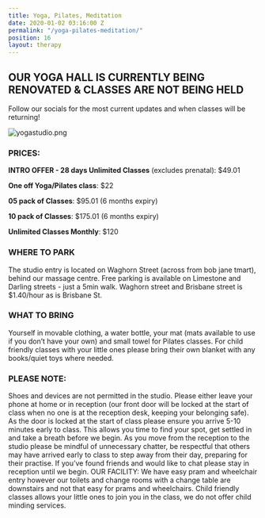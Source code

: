 ```yaml
---
title: Yoga, Pilates, Meditation
date: 2020-01-02 03:16:00 Z
permalink: "/yoga-pilates-meditation/"
position: 16
layout: therapy
---
```


## OUR YOGA HALL IS CURRENTLY BEING RENOVATED & CLASSES ARE NOT BEING HELD
Follow our socials for the most current updates and when classes will be returning!

![yogastudio.png](/uploads/yogastudio.png)

<script src="https://widgets.mindbodyonline.com/javascripts/healcode.js" type="text/javascript"></script>

<healcode-widget data-type="staff_lists" data-widget-partner="object" data-widget-id="1f3045448a4" data-widget-version="0" ></healcode-widget>

### PRICES: 

**INTRO OFFER - 28 days Unlimited Classes** (excludes prenatal): \$49.01

**One off Yoga/Pilates class**: \$22

**05 pack of Classes**: \$95.01 (6 months expiry)

**10 pack of Classes**: \$175.01 (6 months expiry)

**Unlimited Classes Monthly**: \$120

### WHERE TO PARK

The studio entry is located on Waghorn Street (across from bob jane tmart), behind our massage centre. Free parking is available on Limestone and Darling streets - just a 5min walk. Waghorn street and Brisbane street is \$1.40/hour as is Brisbane St.

### WHAT TO BRING

Yourself in movable clothing, a water bottle, your mat (mats available to use if you don’t have your own) and small towel for Pilates classes.
For child friendly classes with your little ones please bring their own blanket with any books/quiet toys where needed.

### PLEASE NOTE:

Shoes and devices are not permitted in the studio. Please either leave your phone at home or in reception (our front door will be locked at the start of class when no one is at the reception desk, keeping your belonging safe).
As the door is locked at the start of class please ensure you arrive 5-10 minutes early to class. This allows you time to find your spot, get settled in and take a breath before we begin. As you move from the reception to the studio please be mindful of unnecessary chatter, be respectful that others may have arrived early to class to step away from their day, preparing for their practise. If you’ve found friends and would like to chat please stay in reception until we begin.
OUR FACILITY:
We have easy pram and wheelchair entry however our toilets and change rooms with a change table are downstairs and not that easy for prams and wheelchairs. Child friendly classes allows your little ones to join you in the class, we do not offer child minding services.